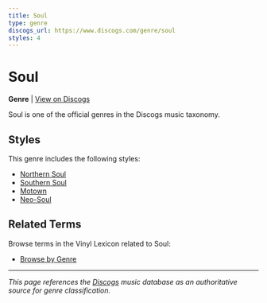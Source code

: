 ```yaml
---
title: Soul
type: genre
discogs_url: https://www.discogs.com/genre/soul
styles: 4
---
```


# Soul

**Genre** | [View on Discogs](https://www.discogs.com/genre/soul)

Soul is one of the official genres in the Discogs music taxonomy.

## Styles

This genre includes the following styles:

- [Northern Soul](../styles/northern-soul.md)
- [Southern Soul](../styles/southern-soul.md)
- [Motown](../styles/motown.md)
- [Neo-Soul](../styles/neo-soul.md)

## Related Terms

Browse terms in the Vinyl Lexicon related to Soul:

- [Browse by Genre](../tags/genres.md)

---

*This page references the [Discogs](https://www.discogs.com/genre/soul) music database as an authoritative source for genre classification.*
